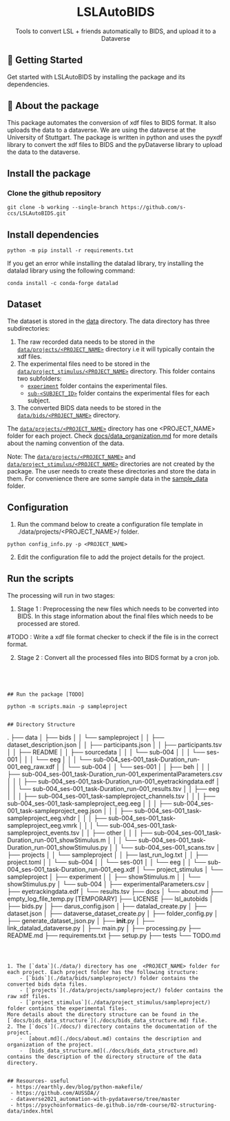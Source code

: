 
<h1 align="center">
  LSLAutoBIDS
</h1>
<p align="center"> Tools to convert LSL + friends automatically to BIDS, and upload it to a Dataverse </p>


## 🚀 Getting Started

Get started with LSLAutoBIDS by installing the package and its dependencies.

## 🔰 About the package
This package automates the conversion of xdf files to BIDS format. It also uploads the data to a dataverse. We are using the dataverse at the University of Stuttgart. The package is written in python and uses the pyxdf library to convert the xdf files to BIDS and the pyDataverse library to upload the data to the dataverse.


## Install the package

### Clone the github repository
```
git clone -b working --single-branch https://github.com/s-ccs/LSLAutoBIDS.git

```
## Install dependencies
```
python -m pip install -r requirements.txt
```

If you get an error while installing the datalad library, try installing the datalad library using the following command:
```
conda install -c conda-forge datalad
```

## Dataset

The dataset is stored in the [data](./data/) directory. The data directory has three subdirectories:

1. The raw recorded data needs to be stored in the [`data/projects/<PROJECT_NAME>`](./data/projects/) directory i.e it will typically contain the xdf files.
2. The experimental files need to be stored in the [`data/project_stimulus/<PROJECT_NAME>`](./data/project_stimulus/) directory.
This folder contains two subfolders:
    - [`experiment`](./data/project_stimulus/sampleproject/experiment/) folder contains the experimental files.
    - [`sub-<SUBJECT_ID>`](./data/project_stimulus/sampleproject/sub-004/) folder contains the experimental files for each subject.
3. The converted BIDS data needs to be stored in the [`data/bids/<PROJECT_NAME>`](./data/bids/) directory.

The [`data/projects/<PROJECT_NAME>`](./data/projects/) directory has one  <PROJECT_NAME> folder for each project. Check [docs/data_organization.md](./docs/data_organization.md) for more details about the naming convention of the data.

Note: The [`data/projects/<PROJECT_NAME>`](./data/projects/) and [`data/project_stimulus/<PROJECT_NAME>`](./data/project_stimulus/) directories are not created by the package. The user needs to create these directories and store the data in them. For convenience there are some sample data in the [sample_data](./sample_data/) folder.

## Configuration

1. Run the command below to create a configuration file template in ./data/projects/<PROJECT_NAME>/ folder.

```
python config_info.py -p <PROJECT_NAME>

```
2. Edit the configuration file to add the project details for the project.

## Run the scripts

The processing will run in two stages:
1. Stage 1 : Preprocessing the new files which needs to be converted into BIDS.
In this stage information about the final files which needs to be processed are stored.

#TODO : Write a xdf file format checker to check if the file is in the correct format.

2. Stage 2 : Convert all the processed files into BIDS format by a cron job.

```




## Run the package [TODO]

python -m scripts.main -p sampleproject


## Directory Structure

```
.
├── data
│   ├── bids
│   │   └── sampleproject
│   │       ├── dataset_description.json 
│   │       ├── participants.json 
│   │       ├── participants.tsv 
│   │       ├── README 
│   │       ├── sourcedata
│   │       │   └── sub-004
│   │       │       └── ses-001
│   │       │           └── eeg
│   │       │               └── sub-004_ses-001_task-Duration_run-001_eeg_raw.xdf
│   │       └── sub-004
│   │           └── ses-001
│   │               ├── beh
│   │               │   ├── sub-004_ses-001_task-Duration_run-001_experimentalParameters.csv 
│   │               │   ├── sub-004_ses-001_task-Duration_run-001_eyetrackingdata.edf 
│   │               │   └── sub-004_ses-001_task-Duration_run-001_results.tsv 
│   │               ├── eeg
│   │               │   ├── sub-004_ses-001_task-sampleproject_channels.tsv 
│   │               │   ├── sub-004_ses-001_task-sampleproject_eeg.eeg 
│   │               │   ├── sub-004_ses-001_task-sampleproject_eeg.json 
│   │               │   ├── sub-004_ses-001_task-sampleproject_eeg.vhdr 
│   │               │   ├── sub-004_ses-001_task-sampleproject_eeg.vmrk 
│   │               │   └── sub-004_ses-001_task-sampleproject_events.tsv 
│   │               ├── other
│   │               │   ├── sub-004_ses-001_task-Duration_run-001_showStimulus.m 
│   │               │   └── sub-004_ses-001_task-Duration_run-001_showStimulus.py 
│   │               └── sub-004_ses-001_scans.tsv 
│   ├── projects
│   │   └── sampleproject
│   │       ├── last_run_log.txt
│   │       ├── project.toml
│   │       └── sub-004
│   │           └── ses-001
│   │               └── eeg
│   │                   └── sub-004_ses-001_task-Duration_run-001_eeg.xdf
│   └── project_stimulus
│       └── sampleproject
│           ├── experiment
│           │   ├── showStimulus.m
│           │   └── showStimulus.py
│           └── sub-004
│               ├── experimentalParameters.csv
│               ├── eyetrackingdata.edf
│               └── results.tsv
├── docs
│   └── about.md
├── empty_log_file_temp.py [TEMPORARY]
├── LICENSE
├── lsl_autobids
│   ├── bids.py
│   ├── darus_config.json
│   ├── datalad_create.py
│   ├── dataset.json
│   ├── dataverse_dataset_create.py
│   ├── folder_config.py
│   ├── generate_dataset_json.py
│   ├── __init__.py
│   ├── link_datalad_dataverse.py
│   ├── main.py
│   ├── processing.py
├── README.md
├── requirements.txt
├── setup.py
├── tests
└── TODO.md
```



1. The [`data`](./data/) directory has one  <PROJECT_NAME> folder for each project. Each project folder has the following structure:
    - [`bids`](./data/bids/sampleproject/) folder contains the converted bids data files.
    - [`projects`](./data/projects/sampleproject/) folder contains the raw xdf files.
    - [`project_stimulus`](./data/project_stimulus/sampleproject/) folder contains the experimental files.
More details about the directory structure can be found in the [´docs/bids_data_structure´](./docs/bids_data_structure.md) file.
2. The [`docs`](./docs/) directory contains the documentation of the project.
    -  [about.md](./docs/about.md) contains the description and organization of the project.
    -  [bids_data_structure.md](./docs/bids_data_structure.md) contains the description of the directory structure of the data directory.


## Resources- useful
 - https://earthly.dev/blog/python-makefile/
 - https://github.com/AUSSDA// 
 - dataverse2021_automation-with-pydataverse/tree/master
 - https://psychoinformatics-de.github.io/rdm-course/02-structuring-data/index.html
